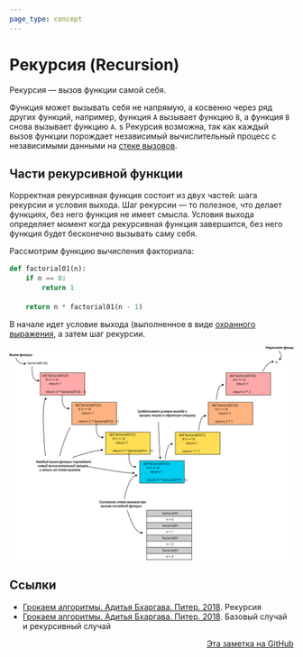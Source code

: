 ```yaml
---
page_type: concept
---
```


# Рекурсия (Recursion)

Рекурсия — вызов функции самой себя.

Функция может вызывать себя не напрямую, а косвенно через ряд других функций, например, функция `A` вызывает функцию `B`, а функция `B` снова вызывает функцию `A`.
s
Рекурсия возможна, так как каждый вызов функции порождает независимый вычислительный процесс с независимыми данными на [стеке вызовов](20221027000407.md).

## Части рекурсивной функции

Корректная рекурсивная функция состоит из двух частей: шага рекурсии и условия выхода. Шаг рекурсии — то полезное, что делает функциях, без него функция не имеет смысла. Условия выхода определяет момент когда рекурсивная функция завершится, без него функция будет бесконечно вызывать саму себя.

Рассмотрим функцию вычисления факториала:

```python
def factorial01(n):
    if n == 0:
        return 1

    return n * factorial01(n - 1)
```

В начале идет условие выхода (выполненное в виде [охранного выражения](20221023132846.md), а затем шаг рекурсии.

![](images/recursion01.svg)

## Ссылки

- [Грокаем алгоритмы. Адитья Бхаргава. Питер. 2018](BhargavaGrokaemAlgoritmy2018.md). Рекурсия
- [Грокаем алгоритмы. Адитья Бхаргава. Питер. 2018](BhargavaGrokaemAlgoritmy2018.md). Базовый случай и рекурсивный случай




<p v-pre style="text-align: right">
  <a href="https://github.com/Kverde/algorithms/blob/main/source/20221027000223.md">
  Эта заметка на GitHub
  </a>
</p>
